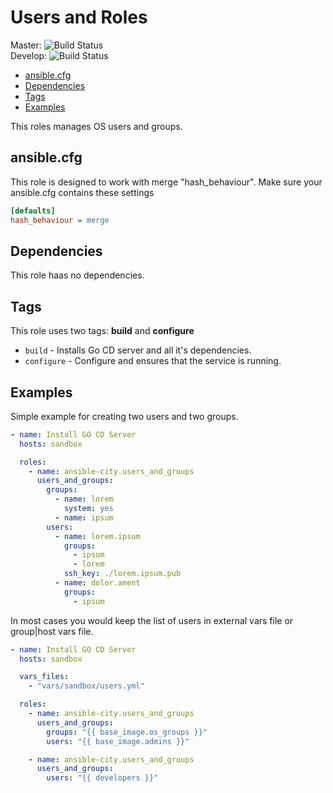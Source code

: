 # Users and Roles

Master: ![Build Status](https://travis-ci.org/ansible-city/users_and_groups.svg?branch=master)  
Develop: ![Build Status](https://travis-ci.org/ansible-city/users_and_groups.svg?branch=develop)

* [ansible.cfg](#ansible-cfg)
* [Dependencies](#dependencies)
* [Tags](#tags)
* [Examples](#examples)

This roles manages OS users and groups.




## ansible.cfg

This role is designed to work with merge "hash_behaviour". Make sure your
ansible.cfg contains these settings

```INI
[defaults]
hash_behaviour = merge
```




## Dependencies

This role haas no dependencies.




## Tags

This role uses two tags: **build** and **configure**

* `build` - Installs Go CD server and all it's dependencies.
* `configure` - Configure and ensures that the service is running.




## Examples

Simple example for creating two users and two groups.

```YAML
- name: Install GO CD Server
  hosts: sandbox

  roles:
    - name: ansible-city.users_and_groups
      users_and_groups:
        groups:
          - name: lorem
            system: yes
          - name: ipsum
        users:
          - name: lorem.ipsum
            groups:
              - ipsum
              - lorem
            ssh_key: ./lorem.ipsum.pub
          - name: dolor.ament
            groups:
              - ipsum
```

In most cases you would keep the list of users in external vars file or
group|host vars file.

```YAML
- name: Install GO CD Server
  hosts: sandbox

  vars_files:
    - "vars/sandbox/users.yml"

  roles:
    - name: ansible-city.users_and_groups
      users_and_groups:
        groups: "{{ base_image.os_groups }}"
        users: "{{ base_image.admins }}"

    - name: ansible-city.users_and_groups
      users_and_groups:
        users: "{{ developers }}"
```
